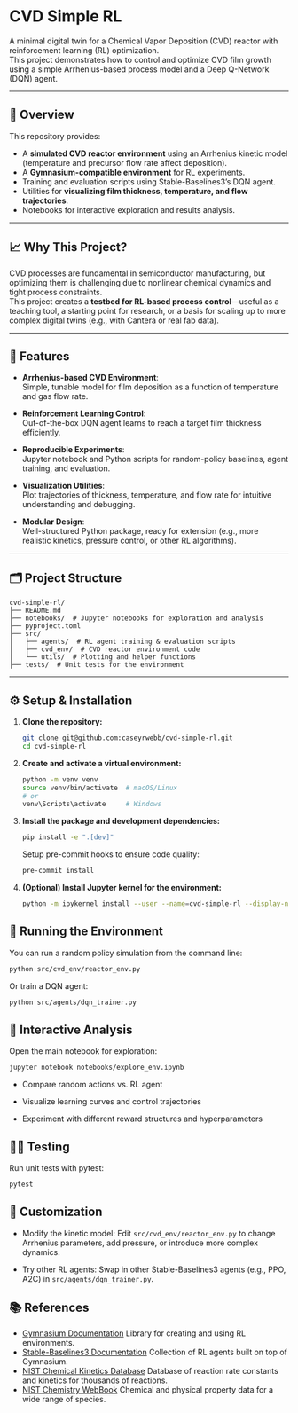 # CVD Simple RL

A minimal digital twin for a Chemical Vapor Deposition (CVD) reactor with reinforcement learning (RL) optimization.  
This project demonstrates how to control and optimize CVD film growth using a simple Arrhenius-based process model and a Deep Q-Network (DQN) agent.

---

## 🚀 Overview

This repository provides:

- A **simulated CVD reactor environment** using an Arrhenius kinetic model (temperature and precursor flow rate affect deposition).
- A **Gymnasium-compatible environment** for RL experiments.
- Training and evaluation scripts using Stable-Baselines3’s DQN agent.
- Utilities for **visualizing film thickness, temperature, and flow trajectories**.
- Notebooks for interactive exploration and results analysis.

---

## 📈 Why This Project?

CVD processes are fundamental in semiconductor manufacturing, but optimizing them is challenging due to nonlinear chemical dynamics and tight process constraints.  
This project creates a **testbed for RL-based process control**—useful as a teaching tool, a starting point for research, or a basis for scaling up to more complex digital twins (e.g., with Cantera or real fab data).

---

## 🧠 Features

- **Arrhenius-based CVD Environment**:  
  Simple, tunable model for film deposition as a function of temperature and gas flow rate.

- **Reinforcement Learning Control**:  
  Out-of-the-box DQN agent learns to reach a target film thickness efficiently.

- **Reproducible Experiments**:  
  Jupyter notebook and Python scripts for random-policy baselines, agent training, and evaluation.

- **Visualization Utilities**:  
  Plot trajectories of thickness, temperature, and flow rate for intuitive understanding and debugging.

- **Modular Design**:  
  Well-structured Python package, ready for extension (e.g., more realistic kinetics, pressure control, or other RL algorithms).

---

## 🗂️ Project Structure

```
cvd-simple-rl/
├── README.md
├── notebooks/  # Jupyter notebooks for exploration and analysis
├── pyproject.toml
├── src/
│   ├── agents/  # RL agent training & evaluation scripts
│   ├── cvd_env/  # CVD reactor environment code
│   └── utils/  # Plotting and helper functions
├── tests/  # Unit tests for the environment
```

---

## ⚙️ Setup & Installation

1. **Clone the repository:**
   ```bash
   git clone git@github.com:caseyrwebb/cvd-simple-rl.git
   cd cvd-simple-rl
   ```
2. **Create and activate a virtual environment:**

   ```bash
   python -m venv venv
   source venv/bin/activate  # macOS/Linux
   # or
   venv\Scripts\activate     # Windows
   ```

3. **Install the package and development dependencies:**

   ```bash
   pip install -e ".[dev]"
   ```

   Setup pre-commit hooks to ensure code quality:

   ```bash
   pre-commit install
   ```

4. **(Optional) Install Jupyter kernel for the environment:**
   ```bash
   python -m ipykernel install --user --name=cvd-simple-rl --display-name="CVD Simple RL"
   ```

## 🧪 Running the Environment

You can run a random policy simulation from the command line:

```bash
python src/cvd_env/reactor_env.py
```

Or train a DQN agent:

```bash
python src/agents/dqn_trainer.py
```

## 📓 Interactive Analysis

Open the main notebook for exploration:

```bash
jupyter notebook notebooks/explore_env.ipynb
```

- Compare random actions vs. RL agent

- Visualize learning curves and control trajectories

- Experiment with different reward structures and hyperparameters

## 🧑‍💻 Testing

Run unit tests with pytest:

```bash
pytest
```

## 🔧 Customization

- Modify the kinetic model:
  Edit `src/cvd_env/reactor_env.py` to change Arrhenius parameters, add pressure, or introduce more complex dynamics.

- Try other RL agents:
  Swap in other Stable-Baselines3 agents (e.g., PPO, A2C) in `src/agents/dqn_trainer.py`.

## 📚 References

- [Gymnasium Documentation](https://gymnasium.farama.org/)
  Library for creating and using RL environments.
- [Stable-Baselines3 Documentation](https://stable-baselines3.readthedocs.io/en/master/)
  Collection of RL agents built on top of Gymnasium.
- [NIST Chemical Kinetics Database](https://kinetics.nist.gov/kinetics/index.jsp) Database of reaction rate constants and kinetics for thousands of reactions.
- [NIST Chemistry WebBook](https://webbook.nist.gov/chemistry/) Chemical and physical property data for a wide range of species.
